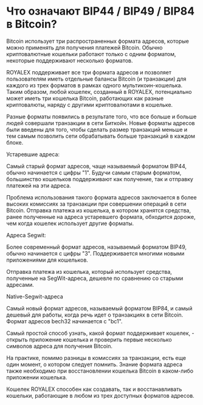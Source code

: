 # Что означают BIP44 / BIP49 / BIP84 в Bitcoin?

Bitcoin использует три распространенных формата адресов, которые можно применять для получения платежей Bitcoin. Обычно криптовалютные кошельки работают только с одним форматом, некоторые поддерживают несколько форматов.

ROYALEX поддерживает все три формата адресов и позволяет пользователям иметь отдельные балансы Bitcoin (и транзакции) для каждого из трех форматов в рамках одного мультикоин-кошелька. Таким образом, любой кошелек, созданный в ROYALEX, потенциально может иметь три кошелька Bitcoin, работающих как разные криптовалюты, наряду с другими криптовалютами в кошельке.

Разные форматы появились в результате того, что все больше и больше людей совершали транзакции в сети Биткойн. Новые форматы адресов были введены для того, чтобы сделать размер транзакций меньше и тем самым позволить сети обрабатывать больше транзакций в каждом блоке.

Устаревшие адреса:

Самый старый формат адресов, чаще называемый форматом BIP44, обычно начинается с цифры "1". Будучи самым старым форматом, большинство кошельков поддерживают как получение, так и отправку платежей на эти адреса.

Проблема использования такого формата адресов заключается в более высоких комиссиях за транзакции при совершении операций в сети Bitcoin. Отправка платежа из кошелька, в котором хранятся средства, ранее полученные на адреса устаревшего формата, обходится дороже, чем когда кошелек использует другие форматы.

Адреса Segwit:

Более современный формат адресов, называемый форматом BIP49, обычно начинается с цифры "3". Поддерживается многими новыми приложениями для кошельков.

Отправка платежа из кошелька, который использует средства, полученные на SegWit-адреса, дешевле по сравнению со старыми адресами.

Native-Segwit-адреса

Самый новый формат адресов, называемый форматом BIP84, и самый дешевый для работы, когда речь идет о транзакциях в сети Bitcoin. Формат адресов bech32 начинается с "bc1".

Самый простой способ узнать, какой формат поддерживает кошелек, - открыть приложение кошелька и проверить первые несколько символов адреса для получения Bitcoin.

На практике, помимо разницы в комиссиях за транзакции, есть еще один момент, о котором следует помнить. Знание формата адреса также необходимо при восстановлении кошелька Bitcoin в каком-либо приложении кошелька.

Кошелек ROYALEX способен как создавать, так и восстанавливать кошельки, работающие в любом из трех доступных форматов адресов.